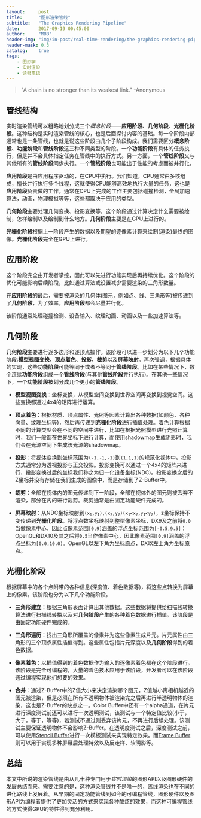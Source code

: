 ```yaml
---
layout:     post
title:      "图形渲染管线"
subtitle:   "The Graphics Rendering Pipeline"
date:       2017-09-19 00:45:00
author:     "MBB"
header-img: "img/in-post/real-time-rendering/the-graphics-rendering-pipeline/background.png"
header-mask: 0.3
catalog:    true
tags:
    - 图形学
    - 实时渲染
    - 读书笔记
---
```

>   "A chain is no stronger than its weakest link."
>   -Anonymous

## 管线结构
实时渲染管线可以粗略地划分成三个*概念阶段*——**应用阶段**、**几何阶段**、**光栅化阶段**。这种结构是实时渲染管线的核心，也是后面探讨内容的基础。每一个阶段内部通常也是一条管线，也就是说这些阶段由几个子阶段构成。我们需要区分**概念阶段**、**功能阶段**和**管线阶段**这三种不同类型的阶段。一个**功能阶段**有具体的任务执行，但是并不会具体指定任务在管线中的执行方式。另一方面，一个**管线阶段**又与其他所有的**管线阶段**同步执行。一个**管线阶段**也可能出于性能的考虑而被并行化。

**应用阶段**是由应用程序驱动的，在CPU中执行。我们知道，CPU通常由多核组成，擅长并行执行多个线程，这就使得CPU能够高效地执行大量的任务，这也是**应用阶段**负责做的工作。通常在CPU上完成的工作主要包括碰撞检测，全局加速算法，动画，物理模拟等等，这些都取决于应用的类型。

**几何阶段**主要处理几何变换、投影变换等，这个阶段通过计算决定什么需要被绘制，怎样绘制以及绘制到什么地方。**几何阶段**主要是在GPU上进行的。

**光栅化阶段**根据上一阶段产生的数据以及期望的逐像素计算来绘制(渲染)最终的图像。**光栅化阶段**完全在GPU上进行。

## 应用阶段
这个阶段完全由开发者掌控，因此可以先进行功能实现后再持续优化。这个阶段的优化可能影响后续阶段，比如通过算法或设置减少需要渲染的三角形数量。

在**应用阶段**的最后，需要被渲染的几何体(图元，例如点、线、三角形等)被传递到了**几何阶段**，为了效率，**应用阶段**都会尽量并行化。

该阶段通常处理碰撞检测、设备输入、纹理动画、动画以及一些加速算法等。

## 几何阶段
**几何阶段**主要进行逐多边形和逐顶点操作。该阶段可以进一步划分为以下几个功能阶段:**模型视图变换**、**顶点着色**、**投影**、**裁剪**以及**屏幕映射**。再次强调，根据具体的实现，这些**功能阶段**可能等同于或者不等同于**管线阶段**。比如在某些情况下，数个连续**功能阶段**组成一个**管线阶段**(与其他**管线阶段**并行执行)。在其他一些情况下，一个**功能阶段**被划分成几个更小的**管线阶段**。
- **模型视图变换**：坐标变换，从模型空间变换到世界空间再变换到视觉空间。这些变换都通过4x4的矩阵进行运算。

- **顶点着色**：根据材质、顶点属性、光照等因素计算出各种数据(如颜色、各种向量、纹理坐标等)，然后再传递到**光栅化阶段**进行插值处理。着色计算根据不同的计算类型会在不同的空间中进行，比如在根据光照模型进行光照计算时，我们一般都在世界坐标下进行计算，而使用shadowmap生成阴影时，我们会在光源空间下生成该光源的shadowmap。

- **投影**：将[视体][0]变换到坐标范围为`(-1,-1,-1)`到`(1,1,1)`的规范化视体中。投影方式通常分为透视投影与正交投影。投影变换可以通过一个4x4的矩阵来进行，投影变换过后的坐标我们称之为归一化设备坐标(NDC)。投影变换之后的Z坐标并没有存储在我们生成的图像中，而是存储到了Z-Buffer中。

- **裁剪**：全部在视体内的图元传递到下一阶段，全部在视体外的图元则被丢弃不渲染，部分在内的进行裁剪。裁剪通常是由固定功能硬件完成的。

- **屏幕映射**：从NDC坐标映射到<code>(x<sub>1</sub>,y<sub>1</sub>),(x<sub>2</sub>,y<sub>2</sub>)(x<sub>1</sub><x<sub>2</sub>,y<sub>1</sub><y<sub>2</sub>)</code>，z坐标保持不变传递到**光栅化阶段**。将浮点数坐标映射到整型像素坐标，DX9及之前将`0.0`当做像素中心，因此点像素范围`[0,9]`涵盖的浮点坐标范围为`[-0.5,9.5]`；OpenGL和DX10及其之后将`0.5`当作像素中心，因此像素范围`[0.9]`涵盖的浮点坐标为`[0.0,10.0)`。OpenGL以左下角为坐标原点，DX以左上角为坐标原点。

## 光栅化阶段
根据屏幕中的各个点附带的各种信息(深度值、着色数据等)，将这些点转换为屏幕上的像素。该阶段也分为以下几个功能阶段。
- **三角形建立**：根据三角形表面计算出其他数据。这些数据将提供给扫描线转换算法进行扫描线转换以及对**几何阶段**产生的各种着色数据进行插值。该阶段是由固定功能硬件完成的。

- **三角形遍历**：找出三角形所覆盖的像素并为这些像素生成片元。片元属性由三角形的三个顶点属性插值得到。这些属性包括片元深度以及**几何阶段**得到的着色数据。

- **像素着色**：以插值得到的着色数据作为输入的逐像素着色都在这个阶段进行。该阶段是完全可编程的，大量的着色技术应用于该阶段，开发者可以在该阶段通过编程实现他们想要的效果。

- **合并**：通过Z-Buffer中的Z值大小来决定渲染哪个图元，Z值越小离相机越近的图元被渲染，但是必须在所有不透明物体被渲染完之后再进行半透明物体的渲染，这也是Z-Buffer的缺点之一。Color Buffer中还有一个alpha通道，在片元进行深度测试前还可以进行一次透明测试，该测试与一个特定值比较(小于，大于，等于，等等)，若测试不通过则丢弃该片元，不再进行后续处理。该测试主要保证透明物体不会影响Z-Buffer。在透明度测试之后，深度测试之前，可以使用[Stencil Buffer][1]进行一次模板测试来实现特定效果。而[Frame Buffer][2]则可以用于实现多种屏幕后处理特效以及反走样、软阴影等。

## 总结
本文中所说的渲染管线是由从几十种专门用于*实时渲染*的图形API以及图形硬件的发展总结而来。需要注意的是，这种渲染管线并不是唯一的，离线渲染也在不同的进化路线上发展着。从早期的固定功能管线到如今的可编程管线，图形硬件以及图形API为编程者提供了更加灵活的方式来实现各种酷炫的效果，而这种可编程管线的方式使得GPU的特性得到充分利用。

[0]:https://msdn.microsoft.com/en-us/library/ff634570.aspx
[1]:https://en.wikibooks.org/wiki/OpenGL_Programming/Stencil_buffer
[2]:http://www.songho.ca/opengl/gl_fbo.html